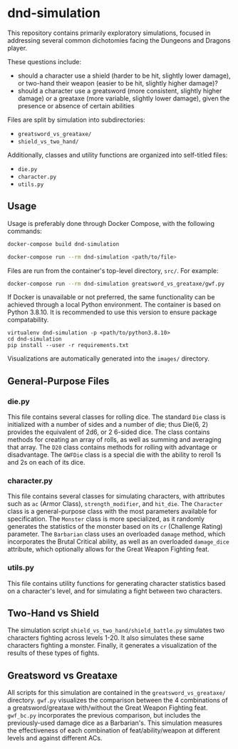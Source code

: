 # dnd-simulation

This repository contains primarily exploratory simulations, focused in addressing several common dichotomies facing the Dungeons and Dragons player.

These questions include:
* should a character use a shield (harder to be hit, slightly lower damage), or two-hand their weapon (easier to be hit, slightly higher damage)?
* should a character use a greatsword (more consistent, slightly higher damage) or a greataxe (more variable, slightly lower damage), given the presence or absence of certain abilities

Files are split by simulation into subdirectories:
* `greatsword_vs_greataxe/`
* `shield_vs_two_hand/`

Additionally, classes and utility functions are organized into self-titled files:

* `die.py`
* `character.py`
* `utils.py`

## Usage

Usage is preferably done through Docker Compose, with the following commands:

```sh
docker-compose build dnd-simulation
```

```sh
docker-compose run --rm dnd-simulation <path/to/file>
```

Files are run from the container's top-level directory, `src/`. For example: 

```sh
docker-compose run --rm dnd-simulation greatsword_vs_greataxe/gwf.py
```

If Docker is unavailable or not preferred, the same functionality can be achieved through a local Python environment. The container is based on Python 3.8.10. It is recommended to use this version to ensure package compatability.

```
virtualenv dnd-simulation -p <path/to/python3.8.10>
cd dnd-simulation
pip install --user -r requirements.txt
```

Visualizations are automatically generated into the `images/` directory.

## General-Purpose Files

### die.py

This file contains several classes for rolling dice. The standard `Die` class is initialized with a number of sides and a number of die; thus Die(6, 2) provides the equivalent of 2d6, or 2 6-sided dice. The class contains methods for creating an array of rolls, as well as summing and averaging that array. The `D20` class contains methods for rolling with advantage or disadvantage. The `GWFDie` class is a special die with the ability to reroll 1s and 2s on each of its dice.

### character.py

This file contains several classes for simulating characters, with attributes such as `ac` (Armor Class), `strength_modifier`, and `hit_die`. The `Character` class is a general-purpose class with the most parameters available for specification. The `Monster` class is more specialized, as it randomly generates the statistics of the monster based on its `cr` (Challenge Rating) parameter. The `Barbarian` class uses an overloaded `damage` method, which incorporates the Brutal Critical ability, as well as an overloaded `damage_dice` attribute, which optionally allows for the Great Weapon Fighting feat.

### utils.py

This file contains utility functions for generating character statistics based on a character's level, and for simulating a fight between two characters.

## Two-Hand vs Shield

The simulation script `shield_vs_two_hand/shield_battle.py` simulates two characters fighting across levels 1-20. It also simulates these same characters fighting a monster. Finally, it generates a visualization of the results of these types of fights.

## Greatsword vs Greataxe

All scripts for this simulation are contained in the `greatsword_vs_greataxe/` directory. `gwf.py` visualizes the comparison between the 4 combinations of a greatsword/greataxe with/without the Great Weapon Fighting feat. `gwf_bc.py` incorporates the previous comparison, but includes the previously-used damage dice as a Barbarian's. This simulation measures the effectiveness of each combination of feat/ability/weapon at different levels and against different ACs.
